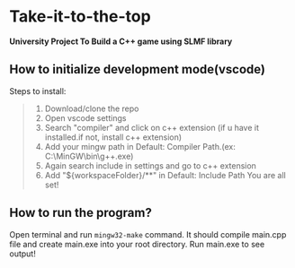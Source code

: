 # Take-it-to-the-top
**University Project To Build a C++ game using SLMF library**


## How to initialize development mode(vscode)
Steps to install:
>1. Download/clone the repo
>2. Open vscode settings
>3. Search "compiler" and click on c++ extension (if u have it installed.if not, install c++ extension)
>4. Add your mingw path in Default: Compiler Path.(ex: C:\MinGW\bin\g++.exe)
>5. Again search include in settings and go to c++ extension
>6. Add  "${workspaceFolder}/**" in Default: Include Path
You are all set!

## How to run the program?
Open terminal and run `mingw32-make` command. It should compile main.cpp file and create main.exe into your root directory. Run main.exe to see output!

